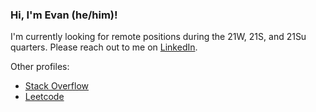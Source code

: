 ### Hi, I'm Evan (he/him)!

I'm currently looking for remote positions during the 21W, 21S, and 21Su quarters. Please reach out to me on [LinkedIn](https://www.linkedin.com/in/evanbaldonado/).

Other profiles:

* [Stack Overflow](https://stackoverflow.com/users/14167361/evan-baldonado)
* [Leetcode](https://leetcode.com/evanbaldonado/)
